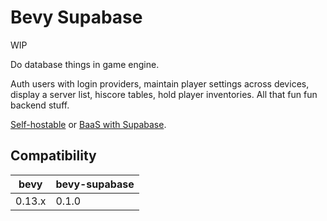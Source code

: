 # Bevy Supabase

WIP

Do database things in game engine.

Auth users with login providers, maintain player settings across devices, display a server list, hiscore tables, hold player inventories. All that fun fun backend stuff.

[Self-hostable](https://supabase.com/docs/guides/self-hosting) or [BaaS with Supabase](https://supabase.com/docs/guides/getting-started).

## Compatibility

| bevy         | bevy-supabase |
| ------------ | ------------- |
| 0.13.x       | 0.1.0         |

